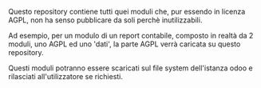 Questo repository contiene tutti quei moduli che, pur essendo in licenza AGPL, non ha senso pubblicare da soli perchè inutilizzabili.

Ad esempio, per un modulo di un report contabile, composto in realtà da 2 moduli, uno AGPL ed uno 'dati', la parte AGPL verrà caricata su questo repository.

Questi moduli potranno essere scaricati sul file system dell'istanza odoo e rilasciati all'utilizzatore se richiesti.
